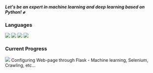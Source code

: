 
##### Let's be an expert in machine learning and deep learning based on Python! ✊

### Languages 

<img src="https://img.shields.io/badge/PYTHON-%E2%98%85%E2%98%85%E2%98%85%E2%98%86%E2%98%86-0696D7?style=plastic&logo=Python&logoColor=yellow"/> <img src="https://img.shields.io/badge/Node.js-%E2%98%85%E2%98%85%E2%98%86%E2%98%86%E2%98%86-0696D7?style=plastic&logo=Node.js&logoColor=green"/> <img src="https://img.shields.io/badge/HTML-%E2%98%85%E2%98%85%E2%98%86%E2%98%86%E2%98%86-0696D7?style=plastic&logo=HTML5&logoColor=orange"/> <img src="https://img.shields.io/badge/MySQL-%E2%98%85%E2%98%86%E2%98%86%E2%98%86%E2%98%86-0696D7?style=plastic&logo=MySQL&logoColor=white"/>

### Current Progress

<img src="https://img.shields.io/badge/Flask-0151C2?style=plastic&logo=Flask&logoColor=white&link=https://github.com/HYUNSOOLEE-6839/WEB_via_FLASK"/>
Configuring Web-page through Flask 
- Machine learning, Selenium, Crawling, etc...

